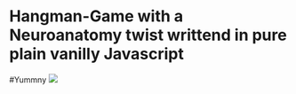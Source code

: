 # Hangman-Game with a Neuroanatomy twist writtend in pure plain vanilly Javascript

#Yummny
![](assets/images/brain.png)
